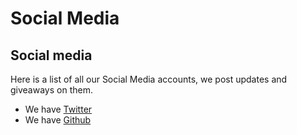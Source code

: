 # Social Media

## Social media

Here is a list of all our Social Media accounts, we post updates and giveaways on them.

* We have [Twitter](https://twitter.com/BotLunar)
* We have [Github](github.com/lunar-labs/)
